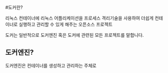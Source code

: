 #도커란?

리눅스 컨테이너에 리눅스 어플리케이션을 프로세스 격리기술을 사용하여 더쉽게 컨테이너로 실행하고 관리할 수 있게 해주는 오픈소스 프로젝트

도커는 일반적으로 도커엔진 혹은 도커에 관련된 모든 프로젝트를 말합니다.

## 도커엔진?
도커엔진은 컨테이너를 생성하고 관리하는 주체로
